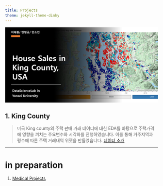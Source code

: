 ```yaml
---
title: Projects
theme: jekyll-theme-dinky
---
```


![kc](/assets/img/sample/[PR][kc]title.png)

## 1. King County  

> 미국 King county의 주택 판매 거래 데이터에 대한 EDA를 바탕으로 주택가격에 영향을 끼치는 주요변수와 시각화를 진행하였습니다. 이를 통해 거주지역과 평수에 따른 주택 거래내역 위젯을 만들었습니다. [데이터 소개](https://webcache.googleusercontent.com/search?q=cache:PRey_KADxA8J:https://www.teacheron.com/dwld-file%3FfileName%3D8p%26key%3Djf+&cd=2&hl=en&ct=clnk&gl=kr)

*** 

# in preparation
1. [Medical Projects](https://medicalproject1.github.io/beta/) 


